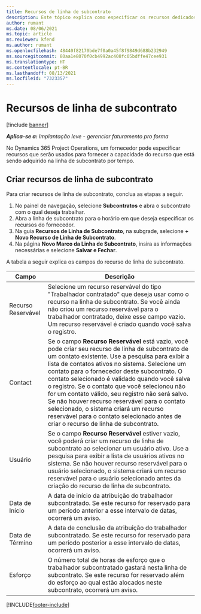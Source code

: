 ```yaml
---
title: Recursos de linha de subcontrato
description: Este tópico explica como especificar os recursos dedicados que são fornecidos pelo fornecedor para uma linha de subcontrato específica por tempo.
author: rumant
ms.date: 08/06/2021
ms.topic: article
ms.reviewer: kfend
ms.author: rumant
ms.openlocfilehash: 48440f82170bde7f0a0a45f8f9849d688b232949
ms.sourcegitcommit: 80aa1e8070f0cb4992ac408fc05bdffe47cee931
ms.translationtype: HT
ms.contentlocale: pt-BR
ms.lasthandoff: 08/13/2021
ms.locfileid: "7323357"
---
```

# <a name="subcontract-line-resources"></a>Recursos de linha de subcontrato

[!include [banner](../../includes/dataverse-preview.md)]

_**Aplica-se a:** Implantação leve - gerenciar faturamento pro forma_

No Dynamics 365 Project Operations, um fornecedor pode especificar recursos que serão usados para fornecer a capacidade do recurso que está sendo adquirido na linha de subcontrato por tempo.

## <a name="create-subcontract-line-resources"></a>Criar recursos de linha de subcontrato

Para criar recursos de linha de subcontrato, conclua as etapas a seguir.

1. No painel de navegação, selecione **Subcontratos** e abra o subcontrato com o qual deseja trabalhar.
2. Abra a linha de subcontrato para o horário em que deseja especificar os recursos do fornecedor.
3. Na guia **Recursos de Linha de Subcontrato**, na subgrade, selecione **+ Novo Recurso de Linha de Subcontrato**.
4. Na página **Novo Marco da Linha de Subcontrato**, insira as informações necessárias e selecione **Salvar e Fechar**.

A tabela a seguir explica os campos do recurso de linha de subcontrato.

| Campo |  Descrição |
| ----- | ------------ |
| Recurso Reservável | Selecione um recurso reservável do tipo "Trabalhador contratado" que deseja usar como o recurso na linha de subcontrato. Se você ainda não criou um recurso reservável para o trabalhador contratado, deixe esse campo vazio. Um recurso reservável é criado quando você salva o registro.  |
| Contact | Se o campo **Recurso Reservável** está vazio, você pode criar seu recurso de linha de subcontrato de um contato existente. Use a pesquisa para exibir a lista de contatos ativos no sistema. Selecione um contato para o fornecedor deste subcontrato. O contato selecionado é validado quando você salva o registro. Se o contato que você selecionou não for um contato válido, seu registro não será salvo. Se não houver recurso reservável para o contato selecionado, o sistema criará um recurso reservável para o contato selecionado antes de criar o recurso de linha de subcontrato. |
| Usuário | Se o campo **Recurso Reservável** estiver vazio, você poderá criar um recurso de linha de subcontrato ao selecionar um usuário ativo. Use a pesquisa para exibir a lista de usuários ativos no sistema. Se não houver recurso reservável para o usuário selecionado, o sistema criará um recurso reservável para o usuário selecionado antes da criação do recurso de linha de subcontrato. |
| Data de Início | A data de início da atribuição do trabalhador subcontratado. Se este recurso for reservado para um período anterior a esse intervalo de datas, ocorrerá um aviso. |
| Data de Término | A data de conclusão da atribuição do trabalhador subcontratado. Se este recurso for reservado para um período posterior a esse intervalo de datas, ocorrerá um aviso. |
| Esforço | O número total de horas de esforço que o trabalhador subcontratado gastará nesta linha de subcontrato. Se este recurso for reservado além do esforço ao qual estão alocados neste subcontrato, ocorrerá um aviso. |


[!INCLUDE[footer-include](../../includes/footer-banner.md)]
